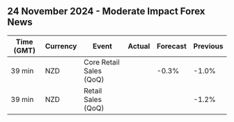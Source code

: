 ## 24 November 2024 - Moderate Impact Forex News

| Time (GMT) | Currency | Event | Actual | Forecast | Previous |
|------|----------|-------|--------|----------|----------|
| 39 min | NZD | Core Retail Sales (QoQ) |  | -0.3% | -1.0% |
| 39 min | NZD | Retail Sales (QoQ) |  |  | -1.2% |
